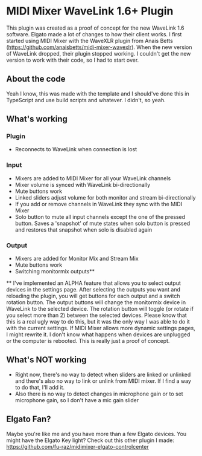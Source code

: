# MIDI Mixer WaveLink 1.6+ Plugin 

This plugin was created as a proof of concept for the new WaveLink 1.6 software. Elgato made a lot of changes to how their client works. I first started using MIDI Mixer with the WaveXLR plugin from Anais Betts (https://github.com/anaisbetts/midi-mixer-wavexlr). When the new version of WaveLink dropped, their plugin stopped working. I couldn't get the new version to work with their code, so I had to start over.

## About the code

Yeah I know, this was made with the template and I should've done this in TypeScript and use build scripts and whatever. I didn't, so yeah.

## What's working

### Plugin
- Reconnects to WaveLink when connection is lost

### Input
- Mixers are added to MIDI Mixer for all your WaveLink channels
- Mixer volume is synced with WaveLink bi-directionally
- Mute buttons work
- Linked sliders adjust volume for both monitor and stream bi-directionally
- If you add or remove channels in WaveLink they sync with the MIDI Mixer
- Solo button to mute all input channels except the one of the pressed button. Saves a 'snapshot' of mute states when solo button is pressed and restores that snapshot when solo is disabled again

### Output
- Mixers are added for Monitor Mix and Stream Mix
- Mute buttons work
- Switching monitormix outputs**

** I've implemented an ALPHA feature that allows you to select output devices in the settings page. After selecting the outputs you want and reloading the plugin, you will get buttons for each output and a switch rotation button. The output buttons will change the monitormix device in WaveLink to the selected device. The rotation button will toggle (or rotate if you select more than 2) between the selected devices.
Please know that this is a real ugly way to do this, but it was the only way I was able to do it with the current settings. If MIDI Mixer allows more dynamic settings pages, I might rewrite it. I don't know what happens when devices are unplugged or the computer is rebooted. This is really just a proof of concept.

## What's NOT working
- Right now, there's no way to detect when sliders are linked or unlinked and there's also no way to link or unlink from MIDI mixer. If I find a way to do that, I'll add it.
- Also there is no way to detect changes in microphone gain or to set microphone gain, so I don't have a mic gain slider

## Elgato Fan?

Maybe you're like me and you have more than a few Elgato devices. You might have the Elgato Key light? Check out this other plugin I made: https://github.com/fu-raz/midimixer-elgato-controlcenter